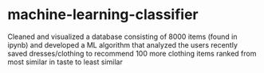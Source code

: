 # machine-learning-classifier
Cleaned and visualized a database consisting of 8000 items (found in ipynb) and developed a ML algorithm that analyzed the users recently saved dresses/clothing to recommend 100 more clothing items ranked from most similar in taste to least similar 
